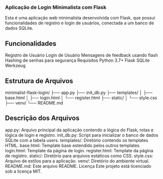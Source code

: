 ### Aplicação de Login Minimalista com Flask
Esta é uma aplicação web minimalista desenvolvida com Flask, que possui funcionalidades de registro e login de usuários, conectada a um banco de dados SQLite.

## Funcionalidades
Registro de Usuário
Login de Usuário
Mensagens de feedback usando flash
Hashing de senhas para segurança
Requisitos
Python 3.7+
Flask
SQLite
Werkzeug

## Estrutura de Arquivos
minimalist-flask-login/
├── app.py
├── init_db.py
├── templates/
│   ├── base.html
│   ├── login.html
│   └── register.html
├── static/
│   └── style.css
├── venv/
└── README.md

## Descrição dos Arquivos
app.py: Arquivo principal da aplicação contendo a lógica do Flask, rotas e lógica de login e registro.
init_db.py: Script para inicializar o banco de dados SQLite com a tabela users.
templates/: Diretório contendo os templates HTML.
base.html: Template base estendido pelos outros templates.
login.html: Template da página de login.
register.html: Template da página de registro.
static/: Diretório para arquivos estáticos como CSS.
style.css: Arquivo de estilos para a aplicação.
venv/: Diretório do ambiente virtual.
README.md: Este arquivo README.
Licença
Este projeto está licenciado sob a licença MIT.
